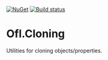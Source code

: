 [![NuGet](https://img.shields.io/nuget/v/Ofl.Cloning.svg)](https://www.nuget.org/packages/Ofl.Cloning/)
[![Build status](https://ci.appveyor.com/api/projects/status/s4k9kglonyysu4xl?svg=true)](https://ci.appveyor.com/project/OneFrameLink/ofl-cloning)

# Ofl.Cloning
Utilities for cloning objects/properties.

